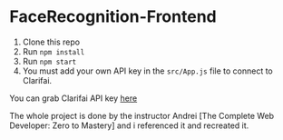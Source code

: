 # FaceRecognition-Frontend

1. Clone this repo
2. Run `npm install`
3. Run `npm start`
4. You must add your own API key in the `src/App.js` file to connect to Clarifai.

You can grab Clarifai API key [here](https://www.clarifai.com/)

The whole project is done by the instructor Andrei [The Complete Web Developer: Zero to Mastery] and i referenced it and recreated it.


